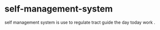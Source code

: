 # self-management-system
self management system is use to regulate tract guide the day today work .
